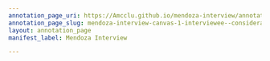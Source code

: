 ```yaml
---
annotation_page_uri: https://Amcclu.github.io/mendoza-interview/annotations/mendoza-interview-canvas-1-interviewee--consideration--body-language.json
annotation_page_slug: mendoza-interview-canvas-1-interviewee--consideration--body-language
layout: annotation_page
manifest_label: Mendoza Interview

---
```

